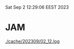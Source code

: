 Sat Sep  2 12:29:06 EEST 2023
# JAM
<a href='./cache/202309/02_12.log'>./cache/202309/02_12.log</a>
